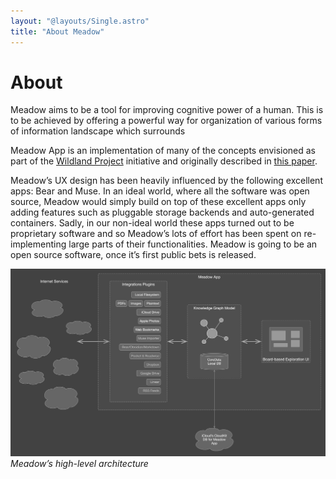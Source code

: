 ```yaml
---
layout: "@layouts/Single.astro"
title: "About Meadow"
---
```


# About

Meadow aims to be a tool for improving cognitive power of a human. This is to be achieved by offering a powerful way for organization of various forms of information landscape which surrounds

Meadow App is an implementation of many of the concepts envisioned as part of the [Wildland Project](https://wildland.io/) initiative and originally described in [this paper](https://golem.foundation/resources/documents/wildland-w2h.pdf).

Meadow’s UX design has been heavily influenced by the following excellent apps: Bear and Muse. In an ideal world, where all the software was open source, Meadow would simply build on top of these excellent apps only adding features such as pluggable storage backends and auto-generated containers. Sadly, in our non-ideal world these apps turned out to be proprietary software and so Meadow’s lots of effort has been spent on re-implementing large parts of their functionalities. Meadow is going to be an open source software, once it’s first public bets is released.

![Architecture](architecture.png)
_Meadow’s high-level architecture_
